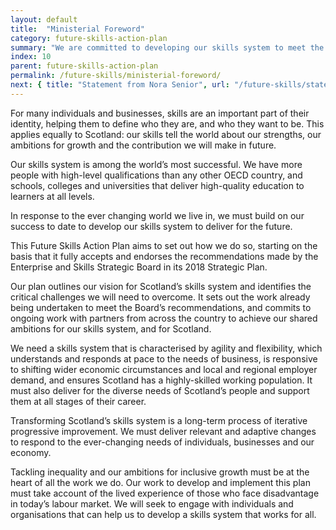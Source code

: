 ```yaml
---
layout: default
title:  "Ministerial Foreword"
category: future-skills-action-plan
summary: "We are committed to developing our skills system to meet the challenges of the future, enhance productivity and ensure that inclusive growth is enjoyed by all across Scotland."
index: 10
parent: future-skills-action-plan
permalink: /future-skills/ministerial-foreword/
next: { title: "Statement from Nora Senior", url: "/future-skills/statement/" }
---
```


For many individuals and businesses, skills are an important part of their identity, helping them to define who they are, and who they want to be. This applies equally to Scotland: our skills tell the world about our strengths, our ambitions for growth and the contribution we will make in future.

Our skills system is among the world’s most successful. We have more people with high-level qualifications than any other OECD country, and schools, colleges and universities that deliver high-quality education to learners at all levels.  

In response to the ever changing world we live in, we must build on our success to date to develop our skills system to deliver for the future.  

This Future Skills Action Plan aims to set out how we do so, starting on the basis that it fully accepts and endorses the recommendations made by the Enterprise and Skills Strategic Board in its 2018 Strategic Plan.  

Our plan outlines our vision for Scotland’s skills system and identifies the critical challenges we will need to overcome. It sets out the work already being undertaken to meet the Board’s recommendations, and commits to ongoing work with partners from across the country to achieve our shared ambitions for our skills system, and for Scotland.  

We need a skills system that is characterised by agility and flexibility, which understands and responds at pace to the needs of business, is responsive to shifting wider economic circumstances and local and regional employer demand, and ensures Scotland has a highly-skilled working population. It must also deliver for the diverse needs of Scotland’s people and support them at all stages of their career.  

Transforming Scotland’s skills system is a long-term process of iterative progressive improvement. We must deliver relevant and adaptive changes to respond to the ever-changing needs of individuals, businesses and our economy.  

Tackling inequality and our ambitions for inclusive growth must be at the heart of all the work we do.  Our work to develop and implement this plan must take account of the lived experience of those who face disadvantage in today’s labour market. We will seek to engage with individuals and organisations that can help us to develop a skills system that works for all.  
